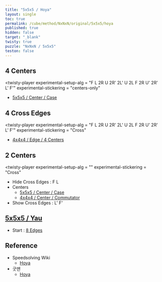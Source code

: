 ```yaml
---
title: "5x5x5 / Hoya"
layout: single
toc: true
permalink: /cube/method/NxNxN/original/5x5x5/hoya
published: true
hidden: false
target: "_blank"
twisty: true
puzzle: "NxNxN / 5x5x5"
teston: false
---
```

<span
  id     = "cube"
  puzzle = "{{page.puzzle}}"
  teston = "{{page.teston}}"
  alg                       = "y y y y"
  experimental-setup-anchor = "end" >

<head>
  <base target = "{{page.target}}">
</head>



## 4 Centers

<twisty-player
  experimental-setup-alg  = "F L 2R U 2R' 2L' U 2L F 2R U' 2R' L' F'"
  experimental-stickering = "centers-only"
></twisty-player>

- [5x5x5 / Center / Case](/cube/method/NxNxN/original/5x5x5/center/case)



## 4 Cross Edges

<twisty-player
  experimental-setup-alg  = "F L 2R U 2R' 2L' U 2L F 2R U' 2R' L' F'"
  experimental-stickering = "Cross"
></twisty-player>

- [4x4x4 / Edge / 4 Centers](/cube/method/NxNxN/original/4x4x4/edge/4_centers)



## 2 Centers

<twisty-player
  experimental-setup-alg  = ""
  experimental-stickering = "Cross"
></twisty-player>

- Hide Cross Edges : F L
- Centers
  - [5x5x5 / Center / Case](/cube/method/NxNxN/original/5x5x5/center/case)
  - [4x4x4 / Center / Commutator](/cube/method/NxNxN/original/4x4x4/center/commutator)
- Show Cross Edges : L' F'



## [5x5x5 / Yau](/cube/method/NxNxN/original/5x5x5/yau)

- Start : [8 Edges](/cube/method/NxNxN/original/5x5x5/yau#8-edges)



## Reference

- Speedsolving Wiki
  - [Hoya](https://www.speedsolving.com/wiki/index.php/Hoya_method)
- 굿맨
  - [Hoya](https://youtu.be/lAIrPuvfBQ0)

